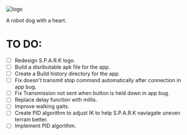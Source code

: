 ![logo](https://github.com/Nathan-Busse-private/S.P.A.R.K/assets/82398683/5ae9812e-52db-4cab-8d8a-45c9495b9309)

A robot dog with a heart.

# TO DO:

- [ ]  Redesign S.P.A.R.K logo.
- [ ]  Build a disributable apk file for the app.
- [ ]  Create a Build history directory for the app.
- [ ]  Fix doesn't transmit stop commsnd automatically after connection in app bug.
- [ ]  Fix Transmission not sent when button is held down in app bug.
- [ ]  Replace delay function with millis.
- [ ]  Improve walking gaits.
- [ ]  Create PID algorithm to adjust IK to help S.P.A.R.K naviagate uneven terrain better.
- [ ]  Implement PID algorithm.
